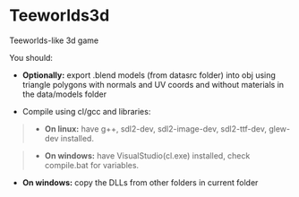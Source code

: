 Teeworlds3d
===========

Teeworlds-like 3d game

You should:

- **Optionally:** export .blend models (from datasrc folder) into obj using triangle polygons with normals and UV coords and without materials in the data/models folder

- Compile using cl/gcc and libraries:

> - **On linux:** have g++, sdl2-dev, sdl2-image-dev, sdl2-ttf-dev, glew-dev installed.

> - **On windows:** have VisualStudio(cl.exe) installed, check compile.bat for variables.

- **On windows:** copy the DLLs from other folders in current folder